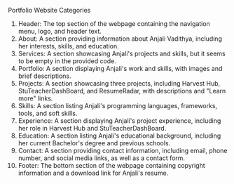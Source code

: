 Portfolio Website Categories

1. Header: The top section of the webpage containing the navigation menu, logo, and header text.
2. About: A section providing information about Anjali Vadithya, including her interests, skills, and education.
3. Services: A section showcasing Anjali's projects and skills, but it seems to be empty in the provided code.
4. Portfolio: A section displaying Anjali's work and skills, with images and brief descriptions.
5. Projects: A section showcasing three projects, including Harvest Hub, StuTeacherDashBoard, and ResumeRadar, with descriptions and "Learn more" links.
6. Skills: A section listing Anjali's programming languages, frameworks, tools, and soft skills.
7. Experience: A section displaying Anjali's project experience, including her role in Harvest Hub and StuTeacherDashBoard.
8. Education: A section listing Anjali's educational background, including her current Bachelor's degree and previous schools.
9. Contact: A section providing contact information, including email, phone number, and social media links, as well as a contact form.
10. Footer: The bottom section of the webpage containing copyright information and a download link for Anjali's resume.
